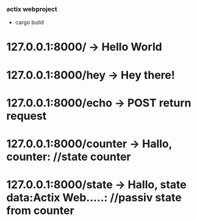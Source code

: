 ### actix webproject

+ cargo build

# 127.0.0.1:8000/           -> Hello World
# 127.0.0.1:8000/hey        -> Hey there! 
# 127.0.0.1:8000/echo       -> POST return request
# 127.0.0.1:8000/counter    -> Hallo, counter:<i32>  //state counter
# 127.0.0.1:8000/state      -> Hallo, state data:Actix Web.....:<i32>  //passiv state from counter